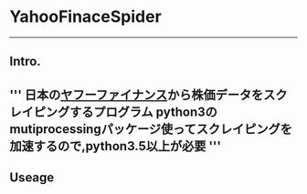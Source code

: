 # YahooFinaceSpider

-------------------------------------

## Intro.
'''
日本の[ヤフーファイナンス](https://stocks.finance.yahoo.co.jp/)から株価データをスクレイピングするプログラム
python3のmutiprocessingパッケージ使ってスクレイピングを加速するので,python3.5以上が必要
'''
-------------------------------------
## Useage

